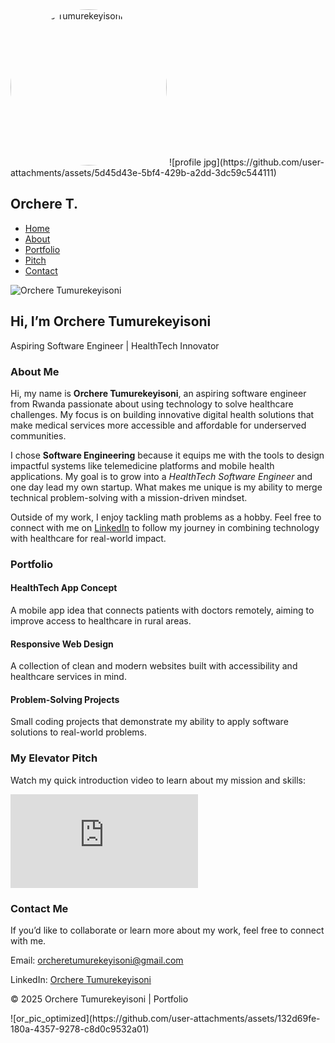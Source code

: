  <!DOCTYPE html>
<html lang="en">
<head>
  <meta charset="UTF-8"> <img src="images/profile.jpg" alt="Orchere Tumurekeyisoni" class="profile-photo" style="width:250px; height:auto; border-radius:50%;">
![profile jpg](https://github.com/user-attachments/assets/5d45d43e-5bf4-429b-a2dd-3dc59c544111)

  <meta name="viewport" content="width=device-width, initial-scale=1.0">
  <title>Orchere Tumurekeyisoni - Portfolio</title>
  <link href="https://cdn.jsdelivr.net/npm/tailwindcss@2.2.19/dist/tailwind.min.css" rel="stylesheet">
</head>
<body class="bg-gray-50 text-gray-800 font-sans">

  <!-- Navbar -->
  <nav class="bg-blue-600 text-white p-4 shadow-md">
    <div class="container mx-auto flex justify-between items-center">
      <h1 class="text-2xl font-bold">Orchere T.</h1>
      <ul class="flex space-x-6">
        <li><a href="#home" class="hover:underline">Home</a></li>
        <li><a href="#about" class="hover:underline">About</a></li>
        <li><a href="#portfolio" class="hover:underline">Portfolio</a></li>
        <li><a href="#pitch" class="hover:underline">Pitch</a></li>
        <li><a href="#contact" class="hover:underline">Contact</a></li>
      </ul>
    </div>
  </nav>

  <!-- Hero Section -->
  <section id="home" class="text-center py-20 bg-gradient-to-r from-blue-500 to-green-400 text-white">
    <img src=![profile jpg](https://github.com/user-attachments/assets/e758dd6a-f741-471b-8779-0ddac48927ae)
" " alt="Orchere Tumurekeyisoni" class="mx-auto w-40 h-40 rounded-full mb-6 shadow-lg object-cover">
    <h2 class="text-4xl font-bold mb-4">Hi, I’m Orchere Tumurekeyisoni</h2>
    <p class="text-lg">Aspiring Software Engineer | HealthTech Innovator</p>
  </section>

  <!-- About Section -->
  <section id="about" class="container mx-auto py-16 px-6">
    <h3 class="text-3xl font-bold text-center mb-8">About Me</h3>
    <div class="max-w-3xl mx-auto text-lg leading-relaxed text-center">
      <p>Hi, my name is <strong>Orchere Tumurekeyisoni</strong>, an aspiring software engineer from Rwanda passionate about using technology to solve healthcare challenges. My focus is on building innovative digital health solutions that make medical services more accessible and affordable for underserved communities.</p>
      <p class="mt-4">I chose <strong>Software Engineering</strong> because it equips me with the tools to design impactful systems like telemedicine platforms and mobile health applications. My goal is to grow into a <em>HealthTech Software Engineer</em> and one day lead my own startup. What makes me unique is my ability to merge technical problem-solving with a mission-driven mindset.</p>
      <p class="mt-4">Outside of my work, I enjoy tackling math problems as a hobby. Feel free to connect with me on <a href="https://www.linkedin.com/in/orchere-tumurekeyisoni-7a536b380" target="_blank" class="text-blue-600 underline">LinkedIn</a> to follow my journey in combining technology with healthcare for real-world impact.</p>
    </div>
  </section>

  <!-- Portfolio Section -->
  <section id="portfolio" class="bg-gray-100 py-16 px-6">
    <h3 class="text-3xl font-bold text-center mb-8">Portfolio</h3>
    <div class="grid md:grid-cols-2 lg:grid-cols-3 gap-8 max-w-6xl mx-auto">
      <div class="bg-white p-6 rounded-2xl shadow-md">
        <h4 class="font-bold text-xl mb-2">HealthTech App Concept</h4>
        <p>A mobile app idea that connects patients with doctors remotely, aiming to improve access to healthcare in rural areas.</p>
      </div>
      <div class="bg-white p-6 rounded-2xl shadow-md">
        <h4 class="font-bold text-xl mb-2">Responsive Web Design</h4>
        <p>A collection of clean and modern websites built with accessibility and healthcare services in mind.</p>
      </div>
      <div class="bg-white p-6 rounded-2xl shadow-md">
        <h4 class="font-bold text-xl mb-2">Problem-Solving Projects</h4>
        <p>Small coding projects that demonstrate my ability to apply software solutions to real-world problems.</p>
      </div>
    </div>
  </section>

  <!-- Elevator Pitch Section -->
  <section id="pitch" class="container mx-auto py-16 px-6 text-center">
    <h3 class="text-3xl font-bold mb-6">My Elevator Pitch</h3>
    <p class="mb-6">Watch my quick introduction video to learn about my mission and skills:</p>
    <div class="aspect-w-16 aspect-h-9 max-w-3xl mx-auto">
      <iframe class="w-full h-64 md:h-96 rounded-xl shadow-md" src="https://www.youtube.com/embed/kC9mYQLB5bw" title="Elevator Pitch" frameborder="0" allowfullscreen></iframe>
    </div>
  </section>

  <!-- Contact Section -->
  <section id="contact" class="bg-blue-600 text-white py-16 px-6 text-center">
    <h3 class="text-3xl font-bold mb-6">Contact Me</h3>
    <p>If you’d like to collaborate or learn more about my work, feel free to connect with me.</p>
    <p class="mt-4">Email: <a href="mailto:orcheretumurekeyisoni@gmail.com" class="underline">orcheretumurekeyisoni@gmail.com</a></p>
    <p class="mt-2">LinkedIn: <a href="https://www.linkedin.com/in/orchere-tumurekeyisoni-7a536b380" target="_blank" class="underline">Orchere Tumurekeyisoni</a></p>
  </section>

  <!-- Footer -->
  <footer class="bg-gray-900 text-gray-400 text-center p-4">
    <p>&copy; 2025 Orchere Tumurekeyisoni | Portfolio</p>
  </footer>

</body>
</html>
![or_pic_optimized](https://github.com/user-attachments/assets/132d69fe-180a-4357-9278-c8d0c9532a01)
